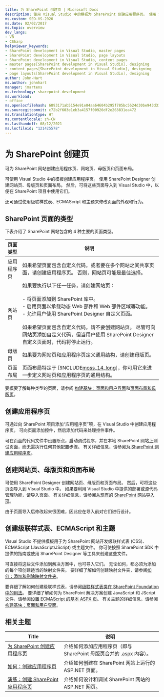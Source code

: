 ```yaml
---
title: 为 SharePoint 创建页 | Microsoft Docs
description: 使用 Visual Studio 中的模板为 SharePoint 创建应用程序页。 使用 SharePoint Designer 创建网站页、母版页和页面布局。
ms.custom: SEO-VS-2020
ms.date: 02/02/2017
ms.topic: overview
dev_langs:
- VB
- CSharp
helpviewer_keywords:
- SharePoint development in Visual Studio, master pages
- SharePoint development in Visual Studio, page layouts
- SharePoint development in Visual Studio, content pages
- master pages[SharePoint development in Visual Studio], designing
- content pages[SharePoint development in Visual Studio], designing
- page layouts[SharePoint development in Visual Studio], designing
author: John-Hart
ms.author: johnhart
manager: jmartens
ms.technology: sharepoint-development
ms.workload:
- office
ms.openlocfilehash: 6893171ab5154e91e04aa64604b295f785bc5624d30be943d31eb83bea8afab2
ms.sourcegitcommit: c72b2f603e1eb3a4157f00926df2e263831ea472
ms.translationtype: HT
ms.contentlocale: zh-CN
ms.lasthandoff: 08/12/2021
ms.locfileid: "121425578"
---
```

# <a name="create-pages-for-sharepoint"></a>为 SharePoint 创建页
  可为 SharePoint 网站创建应用程序页、网站页、母版页和页面布局。

 可使用 Visual Studio 中的模板创建应用程序页。 使用 SharePoint Designer 创建网站页、母版页和页面布局。 然后，可将这些页面导入到 Visual Studio 中，以便在 SharePoint 项目中使用它们。

 还可通过使用级联样式表、ECMAScript 和主题来修改页面的外观和行为。

## <a name="types-of-sharepoint-pages"></a>SharePoint 页面的类型
 下表介绍了 SharePoint 网站包含的 4 种主要的页面类型。

|页面类型|说明|
|---------------|-----------------|
|应用程序页|如果希望页面包含自定义代码，或者要在多个网站之间共享页面，请创建应用程序页。 否则，网站页可能是最佳选择。|
|网站页|如果要执行以下任一任务，请创建网站页：<br /><br /> - 将页面添加到 SharePoint 库中。<br />- 启用页面以承载动态 Web 部件和 Web 部件区域等功能。<br />- 允许用户使用 SharePoint Designer 自定义页面。<br /><br /> 如果希望页面包含自定义代码，请不要创建网站页。 尽管可向网站页添加自定义代码，但当用户使用 SharePoint Designer 自定义页面时，代码将停止运行。|
|母版页|如果要为网站页和应用程序页定义通用结构，请创建母版页。|
|页面布局|页面布局特定于 [!INCLUDE[moss_14_long](../sharepoint/includes/moss-14-long-md.md)]，你可用它来进一步定义网站页和应用程序页的通用结构。|

 要概要了解每种类型的页面，请参阅 [构建基块：页面和用户界面](/previous-versions/office/developer/sharepoint-2010/ee539040(v=office.14))和[页面布局和母版页](/previous-versions/office/developer/sharepoint-2010/ms543497(v=office.14))。

## <a name="create-application-pages"></a>创建应用程序页
 可通过向 SharePoint 项目添加“应用程序页”项，在 Visual Studio 中创建应用程序页。 可向页面添加控件，然后添加代码来处理控件事件。

 可在页面的代码文件中设置断点，启动调试程序，并在本地 SharePoint 网站上测试页面，而无需执行任何其他配置步骤。 有关详细信息，请参阅[为 SharePoint 创建应用程序页](../sharepoint/creating-application-pages-for-sharepoint.md)。

## <a name="create-site-pages-master-pages-and-page-layouts"></a>创建网站页、母版页和页面布局
 可使用 SharePoint Designer 创建网站页、母版页和页面布局。 然后，可将这些页面导入到 Visual Studio 中。 如果要利用 Visual Studio 中提供的部署或源代码管理功能，请导入页面。 有关详细信息，请参阅[从现有的 SharePoint 网站导入项](../sharepoint/importing-items-from-an-existing-sharepoint-site.md)。

 由于页面导入后修改起来很困难，因此应在导入前对它们进行设计。

## <a name="create-cascading-style-sheets-ecmascript-and-themes"></a>创建级联样式表、ECMAScript 和主题
 Visual Studio 不提供模板用于为 SharePoint 网站开发级联样式表 (CSS)、ECMAScript (JavaScript/JScript) 或主题文件。 你可使按照 SharePoint SDK 中提供的指南或使用 SharePoint Designer 等工具来创建这些文件。

 可直接将这些文件添加到解决方案中，也可导入它们。 无论如何，都必须为添加的每个项创建适当的映射文件夹。 要详细了解如何创建映射文件夹，请参阅[如何：添加和删除映射文件夹](../sharepoint/how-to-add-and-remove-mapped-folders.md)。

 要详细了解如何创建级联样式表，请参阅[级联样式表类在 SharePoint Foundation 中的用法](/previous-versions/office/developer/sharepoint-2010/ms438349(v=office.14))。 要详细了解如何为 SharePoint 解决方案创建 JavaScript 和 JScript 文件，请参阅[设置 ECMAScript 的基本 ASPX 页](/previous-versions/office/developer/sharepoint-2010/ee535709(v=office.14))。 有关主题的详细信息，请参阅[构建基块：页面和用户界面](/previous-versions/office/developer/sharepoint-2010/ee539040(v=office.14))。

## <a name="related-topics"></a>相关主题

|Title|说明|
|-----------|-----------------|
|[为 SharePoint 创建应用程序页](../sharepoint/creating-application-pages-for-sharepoint.md)|介绍如何添加应用程序页（即与 SharePoint 母版页合并的 .aspx 内容）。|
|[如何：创建应用程序页](../sharepoint/how-to-create-an-application-page.md)|介绍如何创建在 SharePoint 网站上运行的 ASP.NET 页面。|
|[演练：创建 SharePoint 应用程序页](../sharepoint/walkthrough-creating-a-sharepoint-application-page.md)|介绍如何设计和调试 SharePoint 网站的 ASP.NET 网页。|
